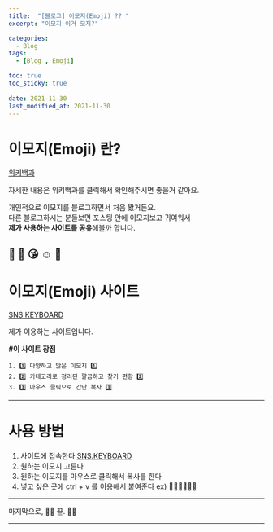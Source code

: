 ```yaml
---
title:  "[블로그] 이모지(Emoji) ?? "
excerpt: "이모지 이거 모지?"

categories:
  - Blog
tags:
  - [Blog , Emoji]

toc: true
toc_sticky: true
 
date: 2021-11-30
last_modified_at: 2021-11-30
---
```


# 이모지(Emoji) 란?

[위키백과](https://ko.wikipedia.org/wiki/%EC%9D%B4%EB%AA%A8%EC%A7%80)  

자세한 내용은 위키백과를 클릭해서 확인해주시면 좋을거 같아요.  

  개인적으로 이모지를 블로그하면서 처음 봤거든요.  
  다른 블로그하시는 분들보면 포스팅 안에 이모지보고 귀여워서  
  **제가 사용하는 사이트를 공유**해볼까 합니다.  
  
  🥰 🤩 😘 ☺️ 🤑
---

# 이모지(Emoji) 사이트 

[SNS.KEYBOARD](https://snskeyboard.com/emoji/)  

제가 이용하는 사이트입니다.  
  
  **#이 사이트 장점**  
    
    1. 1️⃣ 다양하고 많은 이모지 1️⃣  
    2. 2️⃣ 카테고리로 정리된 깔끔하고 찾기 편함 2️⃣  
    3. 3️⃣ 마우스 클릭으로 간단 복사 3️⃣  

---

# 사용 방법

  1. 사이트에 접속한다 [SNS.KEYBOARD](https://snskeyboard.com/emoji/)  
  2. 원하는 이모지 고른다  
  3. 원하는 이모지를 마우스로 클릭해서 복사를 한다
  4. 넣고 싶은 곳에 ctrl + v 를 이용해서 붙여준다 
    ex) 💉💉💉💉💉💉


---



마지막으로, 👏👏 끝. 👏👏

---






